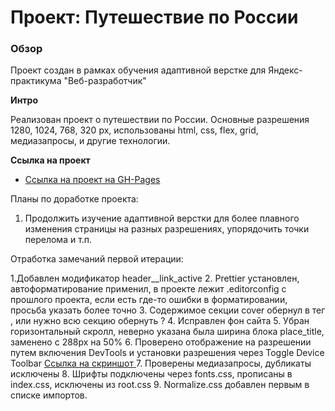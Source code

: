 # Проект: Путешествие по России

### Обзор

Проект создан в рамках обучения адаптивной верстке для Яндекс-практикума "Веб-разработчик"

**Интро**

Реализован проект о путешествии по России. Основные разрешения 1280, 1024, 768, 320 px, использованы html, css, flex,
grid, медиазапросы, и другие технологии.

**Ссылка на проект**

* [Ссылка на проект на GH-Pages ](https://ark75.github.io/russian-travel/)

Планы по доработке проекта:

1. Продолжить изучение адаптивной верстки для более плавного изменения страницы на разных разрешениях, упорядочить точки
   перелома и т.п.

Отработка замечаний первой итерации:

1.Добавлен модификатор header__link_active
2. Prettier установлен, автоформатирование применил, в проекте лежит .editorconfig с прошлого проекта, если есть где-то
   ошибки в форматировании, просьба указать более точно
3. Содержимое секции cover обернул в тег <a>, или нужно всю секцию обернуть ?
4. Исправлен фон сайта
5. Убран горизонтальный скролл, неверно указана была ширина блока place_title, заменено с 288px на 50%
6. Проверено отображение на разрешении путем включения DevTools и установки разрешения
   через Toggle Device Toolbar
[Ссылка на скриншот ]([http://joxi.ru/MAjvMoXHdEB96A)
7. Проверены медиазапросы, дубликаты исключены
8. Шрифты подключены через fonts.css, прописаны в index.css,  исключены из root.css
9. Normalize.css добавлен первым в списке импортов.
